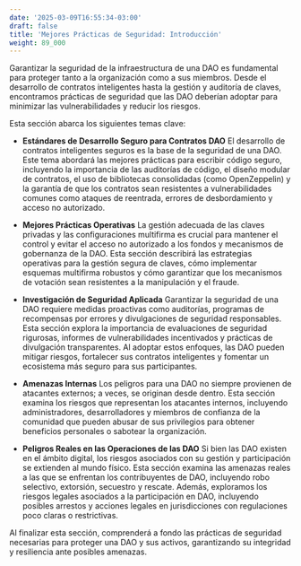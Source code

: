 ```yaml
---
date: '2025-03-09T16:55:34-03:00'
draft: false
title: 'Mejores Prácticas de Seguridad: Introducción'
weight: 89_000
---
```


Garantizar la seguridad de la infraestructura de una DAO es fundamental para proteger tanto a la organización como a sus miembros. Desde el desarrollo de contratos inteligentes hasta la gestión y auditoría de claves, encontramos prácticas de seguridad que las DAO deberían adoptar para minimizar las vulnerabilidades y reducir los riesgos.

Esta sección abarca los siguientes temas clave:

- **Estándares de Desarrollo Seguro para Contratos DAO**
El desarrollo de contratos inteligentes seguros es la base de la seguridad de una DAO. Este tema abordará las mejores prácticas para escribir código seguro, incluyendo la importancia de las auditorías de código, el diseño modular de contratos, el uso de bibliotecas consolidadas (como OpenZeppelin) y la garantía de que los contratos sean resistentes a vulnerabilidades comunes como ataques de reentrada, errores de desbordamiento y acceso no autorizado.

- **Mejores Prácticas Operativas**
La gestión adecuada de las claves privadas y las configuraciones multifirma es crucial para mantener el control y evitar el acceso no autorizado a los fondos y mecanismos de gobernanza de la DAO. Esta sección describirá las estrategias operativas para la gestión segura de claves, cómo implementar esquemas multifirma robustos y cómo garantizar que los mecanismos de votación sean resistentes a la manipulación y el fraude.

- **Investigación de Seguridad Aplicada**
Garantizar la seguridad de una DAO requiere medidas proactivas como auditorías, programas de recompensas por errores y divulgaciones de seguridad responsables. Esta sección explora la importancia de evaluaciones de seguridad rigurosas, informes de vulnerabilidades incentivados y prácticas de divulgación transparentes. Al adoptar estos enfoques, las DAO pueden mitigar riesgos, fortalecer sus contratos inteligentes y fomentar un ecosistema más seguro para sus participantes.

- **Amenazas Internas**
Los peligros para una DAO no siempre provienen de atacantes externos; a veces, se originan desde dentro. Esta sección examina los riesgos que representan los atacantes internos, incluyendo administradores, desarrolladores y miembros de confianza de la comunidad que pueden abusar de sus privilegios para obtener beneficios personales o sabotear la organización.

- **Peligros Reales en las Operaciones de las DAO**
Si bien las DAO existen en el ámbito digital, los riesgos asociados con su gestión y participación se extienden al mundo físico. Esta sección examina las amenazas reales a las que se enfrentan los contribuyentes de DAO, incluyendo robo selectivo, extorsión, secuestro y rescate. Además, exploramos los riesgos legales asociados a la participación en DAO, incluyendo posibles arrestos y acciones legales en jurisdicciones con regulaciones poco claras o restrictivas.

Al finalizar esta sección, comprenderá a fondo las prácticas de seguridad necesarias para proteger una DAO y sus activos, garantizando su integridad y resiliencia ante posibles amenazas.